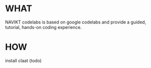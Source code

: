 # WHAT

NAVIKT codelabs is based on google codelabs and provide a guided, tutorial, hands-on coding experience.

# HOW


install claat (todo)


